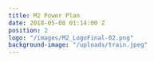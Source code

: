 ```yaml
---
title: M2 Power Plan
date: 2018-05-08 01:14:00 Z
position: 2
logo: "/images/M2_LogoFinal-02.png"
background-image: "/uploads/train.jpeg"
---
```


